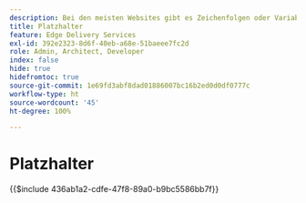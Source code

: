 ```yaml
---
description: Bei den meisten Websites gibt es Zeichenfolgen oder Variablen, die auf der gesamten Site verwendet werden. Insbesondere bei Sites, die mehrere Sprachen unterstützen müssen, sollten diese Werte nicht hartkodiert werden. Stattdessen können Platzhalter verwendet und zentral verwaltet werden.
title: Platzhalter
feature: Edge Delivery Services
exl-id: 392e2323-8d6f-40eb-a68e-51baeee7fc2d
role: Admin, Architect, Developer
index: false
hide: true
hidefromtoc: true
source-git-commit: 1e69fd3abf8dad01886007bc16b2ed0d0df0777c
workflow-type: ht
source-wordcount: '45'
ht-degree: 100%

---
```


# Platzhalter

{{$include 436ab1a2-cdfe-47f8-89a0-b9bc5586bb7f}}

